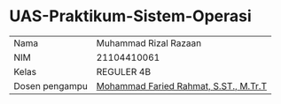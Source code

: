 # UAS-Praktikum-Sistem-Operasi
|   |   |
|--|--|
| Nama | Muhammad Rizal Razaan |
| NIM | 21104410061 |
| Kelas | REGULER 4B |
| Dosen pengampu | [Mohammad Faried Rahmat, S.ST., M.Tr.T](https://github.com/mrhmt80) |
